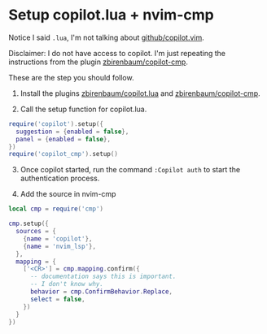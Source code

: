 # Setup copilot.lua + nvim-cmp

Notice I said `.lua`, I'm not talking about [github/copilot.vim](https://github.com/github/copilot.vim).

Disclaimer: I do not have access to copilot. I'm just repeating the instructions from the plugin [zbirenbaum/copilot-cmp](https://github.com/zbirenbaum/copilot-cmp).

These are the step you should follow.

1. Install the plugins [zbirenbaum/copilot.lua](https://github.com/zbirenbaum/copilot.lua) and [zbirenbaum/copilot-cmp](https://github.com/zbirenbaum/copilot-cmp).

2. Call the setup function for copilot.lua.

```lua
require('copilot').setup({
  suggestion = {enabled = false},
  panel = {enabled = false},
})
require('copilot_cmp').setup()
```

3. Once copilot started, run the command `:Copilot auth` to start the authentication process.

4. Add the source in nvim-cmp

```lua
local cmp = require('cmp')

cmp.setup({
  sources = {
    {name = 'copilot'},
    {name = 'nvim_lsp'},
  },
  mapping = {
    ['<CR>'] = cmp.mapping.confirm({
      -- documentation says this is important.
      -- I don't know why.
      behavior = cmp.ConfirmBehavior.Replace,
      select = false,
    })
  }
})
```

